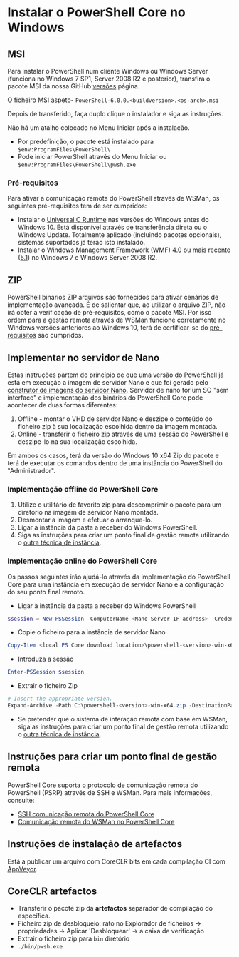 # <a name="installing-powershell-core-on-windows"></a>Instalar o PowerShell Core no Windows

## <a name="msi"></a>MSI

Para instalar o PowerShell num cliente Windows ou Windows Server (funciona no Windows 7 SP1, Server 2008 R2 e posterior), transfira o pacote MSI da nossa GitHub [versões][] página.

O ficheiro MSI aspeto- `PowerShell-6.0.0.<buildversion>.<os-arch>.msi`
<!-- TODO: should be updated to point to the Download Center as well -->

Depois de transferido, faça duplo clique o instalador e siga as instruções.

Não há um atalho colocado no Menu Iniciar após a instalação.

* Por predefinição, o pacote está instalado para `$env:ProgramFiles\PowerShell\`
* Pode iniciar PowerShell através do Menu Iniciar ou `$env:ProgramFiles\PowerShell\pwsh.exe`

### <a name="prerequisites"></a>Pré-requisitos

Para ativar a comunicação remota do PowerShell através de WSMan, os seguintes pré-requisitos tem de ser cumpridos:

* Instalar o [Universal C Runtime](https://www.microsoft.com/download/details.aspx?id=50410) nas versões do Windows antes do Windows 10.
  Está disponível através de transferência direta ou o Windows Update.
  Totalmente aplicado (incluindo pacotes opcionais), sistemas suportados já terão isto instalado.
* Instalar o Windows Management Framework (WMF) [4.0](https://www.microsoft.com/download/details.aspx?id=40855) ou mais recente ([5.1](https://www.microsoft.com/download/details.aspx?id=54616)) no Windows 7 e Windows Server 2008 R2.

## <a name="zip"></a>ZIP

PowerShell binários ZIP arquivos são fornecidos para ativar cenários de implementação avançada.
É de salientar que, ao utilizar o arquivo ZIP, não irá obter a verificação de pré-requisitos, como o pacote MSI.
Por isso ordem para a gestão remota através de WSMan funcione corretamente no Windows versões anteriores ao Windows 10, terá de certificar-se do [pré-requisitos](#prerequisites) são cumpridos.

## <a name="deploying-on-nano-server"></a>Implementar no servidor de Nano

Estas instruções partem do princípio de que uma versão do PowerShell já está em execução a imagem de servidor Nano e que foi gerado pelo [construtor de imagens do servidor Nano](https://technet.microsoft.com/windows-server-docs/get-started/deploy-nano-server).
Servidor de nano for um SO "sem interface" e implementação dos binários do PowerShell Core pode acontecer de duas formas diferentes:

1. Offline - montar o VHD de servidor Nano e deszipe o conteúdo do ficheiro zip à sua localização escolhida dentro da imagem montada.
1. Online - transferir o ficheiro zip através de uma sessão do PowerShell e deszipe-lo na sua localização escolhida.

Em ambos os casos, terá da versão do Windows 10 x64 Zip do pacote e terá de executar os comandos dentro de uma instância do PowerShell do "Administrador".

### <a name="offline-deployment-of-powershell-core"></a>Implementação offline do PowerShell Core

1. Utilize o utilitário de favorito zip para descomprimir o pacote para um diretório na imagem de servidor Nano montada.
1. Desmontar a imagem e efetuar o arranque-lo.
1. Ligar à instância da pasta a receber do Windows PowerShell.
1. Siga as instruções para criar um ponto final de gestão remota utilizando o [outra técnica de instância](#executed-by-another-instance-of-powershell-on-behalf-of-the-instance-that-it-will-register).

### <a name="online-deployment-of-powershell-core"></a>Implementação online do PowerShell Core

Os passos seguintes irão ajudá-lo através da implementação do PowerShell Core para uma instância em execução de servidor Nano e a configuração do seu ponto final remoto.

* Ligar à instância da pasta a receber do Windows PowerShell

```powershell
$session = New-PSSession -ComputerName <Nano Server IP address> -Credential <An Administrator account on the system>
```

* Copie o ficheiro para a instância de servidor Nano

```powershell
Copy-Item <local PS Core download location>\powershell-<version>-win-x64.zip c:\ -ToSession $session
```

* Introduza a sessão

```powershell
Enter-PSSession $session
```

* Extrair o ficheiro Zip

```powershell
# Insert the appropriate version.
Expand-Archive -Path C:\powershell-<version>-win-x64.zip -DestinationPath "C:\PowerShellCore_<version>"
```

* Se pretender que o sistema de interação remota com base em WSMan, siga as instruções para criar um ponto final de gestão remota utilizando o [outra técnica de instância](../core-powershell/WSMan-Remoting-in-PowerShell-Core.md#executed-by-another-instance-of-powershell-on-behalf-of-the-instance-that-it-will-register).

## <a name="instructions-to-create-a-remoting-endpoint"></a>Instruções para criar um ponto final de gestão remota

PowerShell Core suporta o protocolo de comunicação remota do PowerShell (PSRP) através de SSH e WSMan. Para mais informações, consulte:

* [SSH comunicação remota do PowerShell Core][ssh-remoting]
* [Comunicação remota do WSMan no PowerShell Core][wsman-remoting]

## <a name="artifact-installation-instructions"></a>Instruções de instalação de artefactos

Está a publicar um arquivo com CoreCLR bits em cada compilação CI com [AppVeyor][].

## <a name="coreclr-artifacts"></a>CoreCLR artefactos

* Transferir o pacote zip da **artefactos** separador de compilação do específica.
* Ficheiro zip de desbloqueio: rato no Explorador de ficheiros -> propriedades -> Aplicar 'Desbloquear' -> a caixa de verificação
* Extrair o ficheiro zip para `bin` diretório
* `./bin/pwsh.exe`

<!-- [download-center]: TODO -->
[versões]: https://github.com/PowerShell/PowerShell/releases
[signing]: ../../tools/Sign-Package.ps1
[ssh-remoting]: ../core-powershell/SSH-Remoting-in-PowerShell-Core.md
[wsman-remoting]: ../core-powershell/WSMan-Remoting-in-PowerShell-Core.md
[AppVeyor]: https://ci.appveyor.com/project/PowerShell/powershell